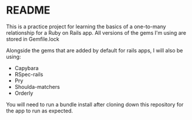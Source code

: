 # README

This is a practice project for learning the basics of a one-to-many relationship for a Ruby on Rails app. All versions of the gems I'm using are stored in Gemfile.lock

Alongside the gems that are added by default for rails apps, I will also be using:

- Capybara
- RSpec-rails
- Pry
- Shoulda-matchers
- Orderly 

You will need to run a bundle install after cloning down this repository for the app to run as expected.
